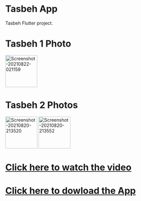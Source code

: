 # Tasbeh App

Tasbeh Flutter project.

# Tasbeh 1 Photo
<a href="https://ibb.co/j8Ngftt"><img src="https://i.ibb.co/9pDsgPP/Screenshot-20210822-021159.jpg" alt="Screenshot-20210822-021159" border="0" width="100"></a>

# Tasbeh 2 Photos 
<a href="https://ibb.co/qDXNVKn"><img src="https://i.ibb.co/3TGpQ2s/Screenshot-20210820-213520.jpg" alt="Screenshot-20210820-213520" border="0" width="100"></a>
<a href="https://ibb.co/5Mwprz6"><img src="https://i.ibb.co/vwRy3rH/Screenshot-20210820-213552.jpg" alt="Screenshot-20210820-213552" border="0" width="100"></a>

# [Click here to watch the video](https://youtu.be/Y7lrJs5l_so)
# [Click here to dowload the App](https://github.com/AlijonXr/Tasbeh/raw/main/app-armeabi-v7a-release.apk)
